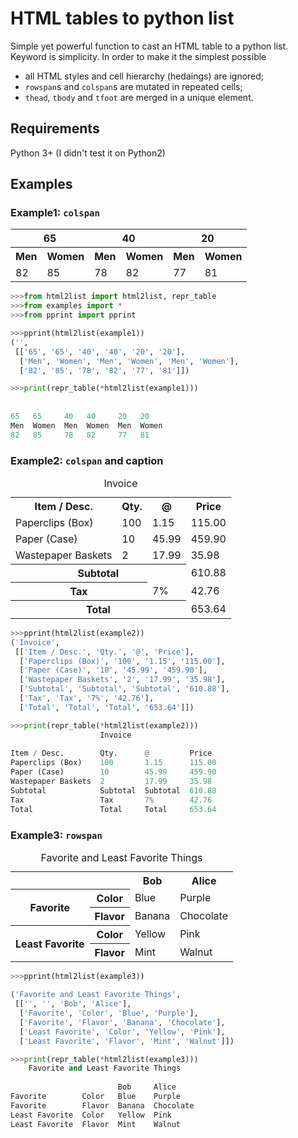# HTML tables to python list
Simple yet powerful function to cast an HTML table to a python list.
Keyword is simplicity. In order to make it the simplest possible
* all HTML styles and cell hierarchy (hedaings) are ignored;
* `rowspan`s and `colspan`s are mutated in repeated cells;
* `thead`, `tbody` and `tfoot` are merged in a unique element.

## Requirements
Python 3+ (I didn't test it on Python2)

## Examples
### Example1: `colspan`

<table>
   <tr>
      <th colspan='2'>65</th>
      <th colspan='2'>40</th>
      <th colspan='2'>20</th>
   </tr>
   <tr>
      <th>Men</th>
      <th>Women</th>
      <th>Men</th>
      <th>Women</th>
      <th>Men</th>
      <th>Women</th>
   </tr>
   <tr>
      <td>82</td>
      <td>85</td>
      <td>78</td>
      <td>82</td>
      <td>77</td>
      <td>81</td>
   </tr>
</table>

```python
>>>from html2list import html2list, repr_table
>>>from examples import *
>>>from pprint import pprint

>>>pprint(html2list(example1))
('',
 [['65', '65', '40', '40', '20', '20'],
  ['Men', 'Women', 'Men', 'Women', 'Men', 'Women'],
  ['82', '85', '78', '82', '77', '81']])

>>>print(repr_table(*html2list(example1)))
                   
                                    
65   65     40   40     20   20   
Men  Women  Men  Women  Men  Women
82   85     78   82     77   81   
```

### Example2: `colspan` and caption

<table>
   <caption>Invoice</caption>
   <tr>
      <th>Item / Desc.</th>
      <th>Qty.</th>
      <th>@</th>
      <th>Price</th>
   </tr>
   <tr>
      <td>Paperclips (Box)</td>
      <td>100</td>
      <td>1.15</td>
      <td>115.00</td>
   </tr>
   <tr>
      <td>Paper (Case)</td>
      <td>10</td>
      <td>45.99</td>
      <td>459.90</td>
   </tr>
   <tr>
      <td>Wastepaper Baskets</td>
      <td>2</td>
      <td>17.99</td>
      <td>35.98</td>
   </tr>
   <tr>
      <th colspan='3'>Subtotal</th>
      <td>610.88</td>
   </tr>
   <tr>
      <th colspan='2'>Tax</th>
      <td>7%</td>
      <td>42.76</td>
   </tr>
   <tr>
      <th colspan='3'>Total</th>
      <td>653.64</td>
   </tr>
</table>

```python
>>>pprint(html2list(example2))
('Invoice',
 [['Item / Desc.', 'Qty.', '@', 'Price'],
  ['Paperclips (Box)', '100', '1.15', '115.00'],
  ['Paper (Case)', '10', '45.99', '459.90'],
  ['Wastepaper Baskets', '2', '17.99', '35.98'],
  ['Subtotal', 'Subtotal', 'Subtotal', '610.88'],
  ['Tax', 'Tax', '7%', '42.76'],
  ['Total', 'Total', 'Total', '653.64']])

>>>print(repr_table(*html2list(example2)))
                    Invoice
                                      
Item / Desc.        Qty.      @         Price 
Paperclips (Box)    100       1.15      115.00
Paper (Case)        10        45.99     459.90
Wastepaper Baskets  2         17.99     35.98 
Subtotal            Subtotal  Subtotal  610.88
Tax                 Tax       7%        42.76 
Total               Total     Total     653.64
```

### Example3: `rowspan`

<table>
   <caption>Favorite and Least Favorite Things</caption>
   <tr>
      <th></th>
      <th></th>
      <th>Bob</th>
      <th>Alice</th>
   </tr>
   <tr>
      <th rowspan='2'>Favorite</th>
      <th>Color</th>
      <td>Blue</td>
      <td>Purple</td>
   </tr>
   <tr>
      <th>Flavor</th>
      <td>Banana</td>
      <td>Chocolate</td>
   </tr>
   <tr>
      <th rowspan='2'>Least Favorite</th>
      <th>Color</th>
      <td>Yellow</td>
      <td>Pink</td>
   </tr>
   <tr>
      <th>Flavor</th>
      <td>Mint</td>
      <td>Walnut</td>
   </tr>
</table>

```python
>>>pprint(html2list(example3))

('Favorite and Least Favorite Things',
 [['', '', 'Bob', 'Alice'],
  ['Favorite', 'Color', 'Blue', 'Purple'],
  ['Favorite', 'Flavor', 'Banana', 'Chocolate'],
  ['Least Favorite', 'Color', 'Yellow', 'Pink'],
  ['Least Favorite', 'Flavor', 'Mint', 'Walnut']])

>>>print(repr_table(*html2list(example3)))
    Favorite and Least Favorite Things
    
                        Bob     Alice    
Favorite        Color   Blue    Purple   
Favorite        Flavor  Banana  Chocolate
Least Favorite  Color   Yellow  Pink     
Least Favorite  Flavor  Mint    Walnut 
```
